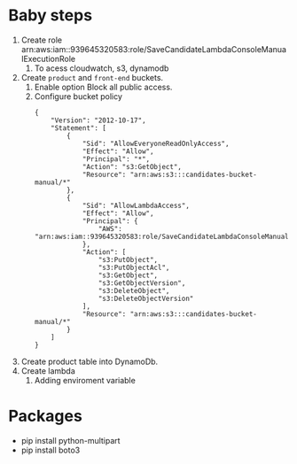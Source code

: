 # Baby steps

1.  Create role arn:aws:iam::939645320583:role/SaveCandidateLambdaConsoleManualExecutionRole
    1.  To acess cloudwatch, s3, dynamodb
2.  Create `product` and `front-end` buckets.
    1. Enable option Block all public access.
    2. Configure bucket policy
       ```
       {
           "Version": "2012-10-17",
           "Statement": [
               {
                   "Sid": "AllowEveryoneReadOnlyAccess",
                   "Effect": "Allow",
                   "Principal": "*",
                   "Action": "s3:GetObject",
                   "Resource": "arn:aws:s3:::candidates-bucket-manual/*"
               },
               {
                   "Sid": "AllowLambdaAccess",
                   "Effect": "Allow",
                   "Principal": {
                       "AWS": "arn:aws:iam::939645320583:role/SaveCandidateLambdaConsoleManualExecutionRole"
                   },
                   "Action": [
                       "s3:PutObject",
                       "s3:PutObjectAcl",
                       "s3:GetObject",
                       "s3:GetObjectVersion",
                       "s3:DeleteObject",
                       "s3:DeleteObjectVersion"
                   ],
                   "Resource": "arn:aws:s3:::candidates-bucket-manual/*"
               }
           ]
       }
       ```
3.  Create product table into DynamoDb.
4.  Create lambda
    1.  Adding enviroment variable

# Packages

- pip install python-multipart
- pip install boto3
